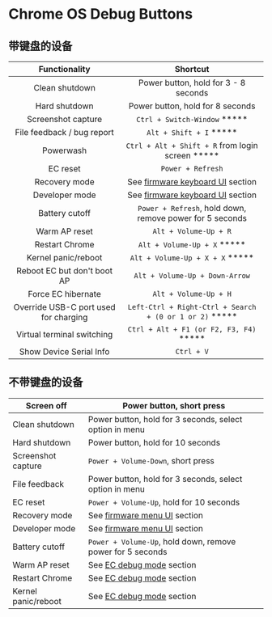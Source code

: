 # Chrome OS Debug Buttons

## 带键盘的设备

|             Functionality             |                           Shortcut                           |
| :-----------------------------------: | :----------------------------------------------------------: |
|            Clean shutdown             |             Power button, hold for 3 - 8 seconds             |
|             Hard shutdown             |               Power button, hold for 8 seconds               |
|          Screenshot capture           |                 `Ctrl + Switch-Window` *****                 |
|      File feedback / bug report       |                   `Alt + Shift + I` *****                    |
|               Powerwash               |       `Ctrl + Alt + Shift + R` from login screen *****       |
|               EC reset                |                      `Power + Refresh`                       |
|             Recovery mode             | See [firmware keyboard UI](https://chromium.googlesource.com/chromiumos/docs/+/master/debug_buttons.md#Firmware-Keyboard-Interface) section |
|            Developer mode             | See [firmware keyboard UI](https://chromium.googlesource.com/chromiumos/docs/+/master/debug_buttons.md#Firmware-Keyboard-Interface) section |
|            Battery cutoff             |   `Power + Refresh`, hold down, remove power for 5 seconds   |
|             Warm AP reset             |                    `Alt + Volume-Up + R`                     |
|            Restart Chrome             |                 `Alt + Volume-Up + X` *****                  |
|          Kernel panic/reboot          |               `Alt + Volume-Up + X + X` *****                |
|      Reboot EC but don't boot AP      |                `Alt + Volume-Up + Down-Arrow`                |
|          Force EC hibernate           |                    `Alt + Volume-Up + H`                     |
| Override USB-C port used for charging |   `Left-Ctrl + Right-Ctrl + Search + (0 or 1 or 2)` *****    |
|      Virtual terminal switching       |           `Ctrl + Alt + F1 (or F2, F3, F4)` *****            |
|        Show Device Serial Info        |                          `Ctrl + V`                          |

## 不带键盘的设备

| Screen off          | Power button, short press                                    |
| ------------------- | ------------------------------------------------------------ |
| Clean shutdown      | Power button, hold for 3 seconds, select option in menu      |
| Hard shutdown       | Power button, hold for 10 seconds                            |
| Screenshot capture  | `Power + Volume-Down`, short press                           |
| File feedback       | Power button, hold for 3 seconds, select option in menu      |
| EC reset            | `Power + Volume-Up`, hold for 10 seconds                     |
| Recovery mode       | See [firmware menu UI](https://chromium.googlesource.com/chromiumos/docs/+/master/debug_buttons.md#Firmware-Menu-Interface) section |
| Developer mode      | See [firmware menu UI](https://chromium.googlesource.com/chromiumos/docs/+/master/debug_buttons.md#Firmware-Menu-Interface) section |
| Battery cutoff      | `Power + Volume-Up`, hold down, remove power for 5 seconds   |
| Warm AP reset       | See [EC debug mode](https://chromium.googlesource.com/chromiumos/docs/+/master/debug_buttons.md#EC-Debug-Mode) section |
| Restart Chrome      | See [EC debug mode](https://chromium.googlesource.com/chromiumos/docs/+/master/debug_buttons.md#EC-Debug-Mode) section |
| Kernel panic/reboot | See [EC debug mode](https://chromium.googlesource.com/chromiumos/docs/+/master/debug_buttons.md#EC-Debug-Mode) section |
